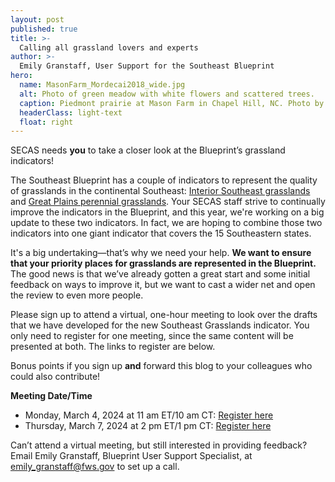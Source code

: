 ```yaml
---
layout: post
published: true
title: >-
  Calling all grassland lovers and experts
author: >-
  Emily Granstaff, User Support for the Southeast Blueprint
hero:
  name: MasonFarm_Mordecai2018_wide.jpg
  alt: Photo of green meadow with white flowers and scattered trees.
  caption: Piedmont prairie at Mason Farm in Chapel Hill, NC. Photo by Rua Mordecai, USFWS.
  headerClass: light-text
  float: right
---
```

SECAS needs **you** to take a closer look at the Blueprint’s grassland indicators!

The Southeast Blueprint has a couple of indicators to represent the quality of grasslands in the continental Southeast: [Interior Southeast grasslands](https://secas-fws.hub.arcgis.com/maps/fws::interior-southeast-grasslands-southeast-blueprint-indicator-2023/about) and [Great Plains perennial grasslands](https://secas-fws.hub.arcgis.com/maps/fws::great-plains-perennial-grasslands-southeast-blueprint-indicator-2023/about). Your SECAS staff strive to continually improve the indicators in the Blueprint, and this year, we're working on a big update to these two indicators. In fact, we are hoping to combine those two indicators into one giant indicator that covers the 15 Southeastern states.<!--more-->

It's a big undertaking—that’s why we need your help. **We want to ensure that your priority places for grasslands are represented in the Blueprint.** The good news is that we’ve already gotten a great start and some initial feedback on ways to improve it, but we want to cast a wider net and open the review to even more people. 

Please sign up to attend a virtual, one-hour meeting to look over the drafts that we have developed for the new Southeast Grasslands indicator. You only need to register for one meeting, since the same content will be presented at both. The links to register are below. 

Bonus points if you sign up **and** forward this blog to your colleagues who could also contribute!  

**Meeting Date/Time**  

- Monday, March 4, 2024 at 11 am ET/10 am CT: [Register here](https://doitalent.zoomgov.com/meeting/register/vJIsfuGtpj0iE7bH4wesZkluiyyH1fs1Hfc#/registration)
- Thursday, March 7, 2024 at 2 pm ET/1 pm CT: [Register here](https://doitalent.zoomgov.com/meeting/register/vJItce6hqD4iEqCwSNwMqabVV4DUCLyxnbw#/registration)

Can’t attend a virtual meeting, but still interested in providing feedback?  Email Emily Granstaff, Blueprint User Support Specialist, at [emily_granstaff@fws.gov](mailto:emily_granstaff@fws.gov) to set up a call.

 

